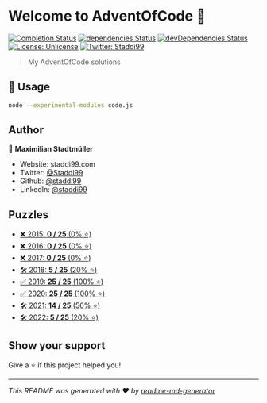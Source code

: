# Welcome to AdventOfCode 👋
[![Completion Status](https://img.shields.io/endpoint?url=https://raw.githubusercontent.com/staddi99/AdventOfCode/master/.github/badges/completion.json)](https://github.com/staddi99/AdventOfCode)
[![dependencies Status](https://status.david-dm.org/gh/staddi99/AdventOfCode.svg)](https://david-dm.org/staddi99/AdventOfCode)
[![devDependencies Status](https://status.david-dm.org/gh/staddi99/AdventOfCode.svg?type=dev)](https://david-dm.org/staddi99/AdventOfCode?type=dev)
[![License: Unlicense](https://img.shields.io/github/license/staddi99/AdventOfCode)](LICENSE)
[![Twitter: Staddi99](https://img.shields.io/twitter/follow/Staddi99.svg?style=social)](https://twitter.com/Staddi99)

> My AdventOfCode solutions

## 🚀 Usage

```sh
node --experimental-modules code.js
```

## Author

👤 **Maximilian Stadtmüller**

* Website: staddi99.com
* Twitter: [@Staddi99](https://twitter.com/Staddi99)
* Github: [@staddi99](https://github.com/staddi99)
* LinkedIn: [@staddi99](https://linkedin.com/in/staddi99)

## Puzzles

*  [❌ 2015: **0 / 25** (0% ⭐️)](2015)
*  [❌ 2016: **0 / 25** (0% ⭐️)](2016)
*  [❌ 2017: **0 / 25** (0% ⭐️)](2017)
*  [🛠️ 2018: **5 / 25** (20% ⭐️)](2018)
*  [✅ 2019: **25 / 25** (100% ⭐️)](2019)
*  [✅ 2020: **25 / 25** (100% ⭐️)](2020)
*  [🛠️ 2021: **14 / 25** (56% ⭐️)](2021)
*  [🛠️ 2022: **5 / 25** (20% ⭐️)](2022)

## Show your support

Give a ⭐️ if this project helped you!


***
_This README was generated with ❤️ by [readme-md-generator](https://github.com/kefranabg/readme-md-generator)_